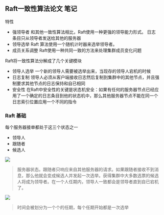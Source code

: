 ## Raft一致性算法论文 笔记

特性
- 强领导者 
  和其他一致性算法相比，Raft使用一种更强的领导能力形式。
  日志条目只从领导者发送给其他的服务器
- 领导选举 
  Raft 算法使用一个随机计时器来选举领导者。
- 成员关系调整
  Raft使用一种共同一致的方法来处理集群成员变化问题
 

Raft将一致性算法分解成了几个关键模块
- 领导人选举
  一个新的领导人需要被选举出来，当现存的领导人宕机的时候
- 日志复制
  领导人必须从客户端接收日志然后复制到集群中的其他节点，并且强制要求其他节点的日志保持和自已相同
- 安全性
  在Raft中安全性的关键是状态机安全：如果有任何的服务器节点已经应用了一个确定的日志条目到他的状态机中，那么其他服务器节点不能在同一个日志索引位置应用一个不同的指令


### Raft 基础
每个服务器接单都处于这三个状态之一
- 领导人
- 跟随者
- 候选人

![](https://github.com/maemual/raft-zh_cn/raw/master/images/raft-%E5%9B%BE4.png)
>服务器状态。跟随者只响应来自其他服务器的请求。如果跟随者接收不到消息，那么他就会变成候选人并发起一次选举。获得集群中大多数选票的候选人将成为领导者。在一个人任期内，领导人一致都会是领导者直到自已宕机了。

![](https://github.com/maemual/raft-zh_cn/blob/master/images/raft-%E5%9B%BE5.png)
>时间会被划分为一个个的任期，每个任期开始都是一次选举